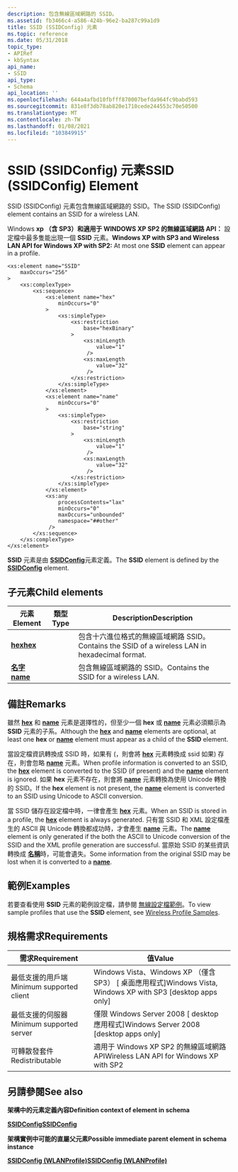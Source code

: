 ```yaml
---
description: 包含無線區域網路的 SSID。
ms.assetid: fb3466c4-a586-424b-96e2-ba287c99a1d9
title: SSID (SSIDConfig) 元素
ms.topic: reference
ms.date: 05/31/2018
topic_type:
- APIRef
- kbSyntax
api_name:
- SSID
api_type:
- Schema
api_location: ''
ms.openlocfilehash: 644a4afbd10fbfff870007befda964fc9babd593
ms.sourcegitcommit: 831e8f3db78ab820e1710cede244553c70e50500
ms.translationtype: MT
ms.contentlocale: zh-TW
ms.lasthandoff: 01/08/2021
ms.locfileid: "103849915"
---
```

# <a name="ssid-ssidconfig-element"></a><span data-ttu-id="d2fc6-103">SSID (SSIDConfig) 元素</span><span class="sxs-lookup"><span data-stu-id="d2fc6-103">SSID (SSIDConfig) Element</span></span>

<span data-ttu-id="d2fc6-104">SSID (SSIDConfig) 元素包含無線區域網路的 SSID。</span><span class="sxs-lookup"><span data-stu-id="d2fc6-104">The SSID (SSIDConfig) element contains an SSID for a wireless LAN.</span></span>

<span data-ttu-id="d2fc6-105">Windows **xp （含 SP3）和適用于 WINDOWS XP SP2 的無線區域網路 API：** 設定檔中最多隻能出現一個 **SSID** 元素。</span><span class="sxs-lookup"><span data-stu-id="d2fc6-105">**Windows XP with SP3 and Wireless LAN API for Windows XP with SP2:** At most one **SSID** element can appear in a profile.</span></span>

``` syntax
<xs:element name="SSID"
    maxOccurs="256"
>
    <xs:complexType>
        <xs:sequence>
            <xs:element name="hex"
                minOccurs="0"
            >
                <xs:simpleType>
                    <xs:restriction
                        base="hexBinary"
                    >
                        <xs:minLength
                            value="1"
                         />
                        <xs:maxLength
                            value="32"
                         />
                    </xs:restriction>
                </xs:simpleType>
            </xs:element>
            <xs:element name="name"
                minOccurs="0"
            >
                <xs:simpleType>
                    <xs:restriction
                        base="string"
                    >
                        <xs:minLength
                            value="1"
                         />
                        <xs:maxLength
                            value="32"
                         />
                    </xs:restriction>
                </xs:simpleType>
            </xs:element>
            <xs:any
                processContents="lax"
                minOccurs="0"
                maxOccurs="unbounded"
                namespace="##other"
             />
        </xs:sequence>
    </xs:complexType>
</xs:element>
```

<span data-ttu-id="d2fc6-106">**SSID** 元素是由 [**SSIDConfig**](wlan-profileschema-ssidconfig-wlanprofile-element.md)元素定義。</span><span class="sxs-lookup"><span data-stu-id="d2fc6-106">The **SSID** element is defined by the [**SSIDConfig**](wlan-profileschema-ssidconfig-wlanprofile-element.md) element.</span></span>

## <a name="child-elements"></a><span data-ttu-id="d2fc6-107">子元素</span><span class="sxs-lookup"><span data-stu-id="d2fc6-107">Child elements</span></span>



| <span data-ttu-id="d2fc6-108">元素</span><span class="sxs-lookup"><span data-stu-id="d2fc6-108">Element</span></span>                                              | <span data-ttu-id="d2fc6-109">類型</span><span class="sxs-lookup"><span data-stu-id="d2fc6-109">Type</span></span> | <span data-ttu-id="d2fc6-110">Description</span><span class="sxs-lookup"><span data-stu-id="d2fc6-110">Description</span></span>                                                           |
|------------------------------------------------------|------|-----------------------------------------------------------------------|
| [<span data-ttu-id="d2fc6-111">**hex**</span><span class="sxs-lookup"><span data-stu-id="d2fc6-111">**hex**</span></span>](wlan-profileschema-hex-ssid-element.md)   |      | <span data-ttu-id="d2fc6-112">包含十六進位格式的無線區域網路 SSID。</span><span class="sxs-lookup"><span data-stu-id="d2fc6-112">Contains the SSID of a wireless LAN in hexadecimal format.</span></span><br/> |
| [<span data-ttu-id="d2fc6-113">**名字**</span><span class="sxs-lookup"><span data-stu-id="d2fc6-113">**name**</span></span>](wlan-profileschema-name-ssid-element.md) |      | <span data-ttu-id="d2fc6-114">包含無線區域網路的 SSID。</span><span class="sxs-lookup"><span data-stu-id="d2fc6-114">Contains the SSID for a wireless LAN.</span></span><br/>                      |



## <a name="remarks"></a><span data-ttu-id="d2fc6-115">備註</span><span class="sxs-lookup"><span data-stu-id="d2fc6-115">Remarks</span></span>

<span data-ttu-id="d2fc6-116">雖然 [**hex**](wlan-profileschema-hex-ssid-element.md) 和 [**name**](wlan-profileschema-name-ssid-element.md) 元素是選擇性的，但至少一個 **hex** 或 [**name**](wlan-profileschema-name-ssid-element.md) 元素必須顯示為 **SSID** 元素的子系。</span><span class="sxs-lookup"><span data-stu-id="d2fc6-116">Although the [**hex**](wlan-profileschema-hex-ssid-element.md) and [**name**](wlan-profileschema-name-ssid-element.md) elements are optional, at least one **hex** or [**name**](wlan-profileschema-name-ssid-element.md) element must appear as a child of the **SSID** element.</span></span>

<span data-ttu-id="d2fc6-117">當設定檔資訊轉換成 SSID 時，如果有 (，則會將 [**hex**](wlan-profileschema-hex-ssid-element.md) 元素轉換成 ssid 如果) 存在，則會忽略 [**name**](wlan-profileschema-name-ssid-element.md) 元素。</span><span class="sxs-lookup"><span data-stu-id="d2fc6-117">When profile information is converted to an SSID, the [**hex**](wlan-profileschema-hex-ssid-element.md) element is converted to the SSID (if present) and the [**name**](wlan-profileschema-name-ssid-element.md) element is ignored.</span></span> <span data-ttu-id="d2fc6-118">如果 **hex** 元素不存在，則會將 [**name**](wlan-profileschema-name-ssid-element.md) 元素轉換為使用 Unicode 轉換的 SSID。</span><span class="sxs-lookup"><span data-stu-id="d2fc6-118">If the **hex** element is not present, the [**name**](wlan-profileschema-name-ssid-element.md) element is converted to an SSID using Unicode to ASCII conversion.</span></span>

<span data-ttu-id="d2fc6-119">當 SSID 儲存在設定檔中時，一律會產生 [**hex**](wlan-profileschema-hex-ssid-element.md) 元素。</span><span class="sxs-lookup"><span data-stu-id="d2fc6-119">When an SSID is stored in a profile, the [**hex**](wlan-profileschema-hex-ssid-element.md) element is always generated.</span></span> <span data-ttu-id="d2fc6-120">只有當 SSID 和 XML 設定檔產生的 ASCII 與 Unicode 轉換都成功時，才會產生 [**name**](wlan-profileschema-name-ssid-element.md) 元素。</span><span class="sxs-lookup"><span data-stu-id="d2fc6-120">The [**name**](wlan-profileschema-name-ssid-element.md) element is only generated if the both the ASCII to Unicode conversion of the SSID and the XML profile generation are successful.</span></span> <span data-ttu-id="d2fc6-121">當原始 SSID 的某些資訊轉換成 [**名稱**](wlan-profileschema-name-ssid-element.md)時，可能會遺失。</span><span class="sxs-lookup"><span data-stu-id="d2fc6-121">Some information from the original SSID may be lost when it is converted to a [**name**](wlan-profileschema-name-ssid-element.md).</span></span>

## <a name="examples"></a><span data-ttu-id="d2fc6-122">範例</span><span class="sxs-lookup"><span data-stu-id="d2fc6-122">Examples</span></span>

<span data-ttu-id="d2fc6-123">若要查看使用 **SSID** 元素的範例設定檔，請參閱 [無線設定檔範例](wireless-profile-samples.md)。</span><span class="sxs-lookup"><span data-stu-id="d2fc6-123">To view sample profiles that use the **SSID** element, see [Wireless Profile Samples](wireless-profile-samples.md).</span></span>

## <a name="requirements"></a><span data-ttu-id="d2fc6-124">規格需求</span><span class="sxs-lookup"><span data-stu-id="d2fc6-124">Requirements</span></span>



| <span data-ttu-id="d2fc6-125">需求</span><span class="sxs-lookup"><span data-stu-id="d2fc6-125">Requirement</span></span> | <span data-ttu-id="d2fc6-126">值</span><span class="sxs-lookup"><span data-stu-id="d2fc6-126">Value</span></span> |
|-------------------------------------|---------------------------------------------------------------------|
| <span data-ttu-id="d2fc6-127">最低支援的用戶端</span><span class="sxs-lookup"><span data-stu-id="d2fc6-127">Minimum supported client</span></span><br/> | <span data-ttu-id="d2fc6-128">Windows Vista、Windows XP （僅含 SP3） \[ 桌面應用程式\]</span><span class="sxs-lookup"><span data-stu-id="d2fc6-128">Windows Vista, Windows XP with SP3 \[desktop apps only\]</span></span><br/> |
| <span data-ttu-id="d2fc6-129">最低支援的伺服器</span><span class="sxs-lookup"><span data-stu-id="d2fc6-129">Minimum supported server</span></span><br/> | <span data-ttu-id="d2fc6-130">僅限 Windows Server 2008 \[ desktop 應用程式\]</span><span class="sxs-lookup"><span data-stu-id="d2fc6-130">Windows Server 2008 \[desktop apps only\]</span></span><br/>                |
| <span data-ttu-id="d2fc6-131">可轉散發套件</span><span class="sxs-lookup"><span data-stu-id="d2fc6-131">Redistributable</span></span><br/>          | <span data-ttu-id="d2fc6-132">適用于 Windows XP SP2 的無線區域網路 API</span><span class="sxs-lookup"><span data-stu-id="d2fc6-132">Wireless LAN API for Windows XP with SP2</span></span><br/>                 |



## <a name="see-also"></a><span data-ttu-id="d2fc6-133">另請參閱</span><span class="sxs-lookup"><span data-stu-id="d2fc6-133">See also</span></span>

<dl> <dt>

<span data-ttu-id="d2fc6-134">**架構中的元素定義內容**</span><span class="sxs-lookup"><span data-stu-id="d2fc6-134">**Definition context of element in schema**</span></span>
</dt> <dt>

[<span data-ttu-id="d2fc6-135">**SSIDConfig**</span><span class="sxs-lookup"><span data-stu-id="d2fc6-135">**SSIDConfig**</span></span>](wlan-profileschema-ssidconfig-wlanprofile-element.md)
</dt> <dt>

<span data-ttu-id="d2fc6-136">**架構實例中可能的直屬父元素**</span><span class="sxs-lookup"><span data-stu-id="d2fc6-136">**Possible immediate parent element in schema instance**</span></span>
</dt> <dt>

[<span data-ttu-id="d2fc6-137">**SSIDConfig (WLANProfile)**</span><span class="sxs-lookup"><span data-stu-id="d2fc6-137">**SSIDConfig (WLANProfile)**</span></span>](wlan-profileschema-ssidconfig-wlanprofile-element.md)
</dt> </dl>

 

 




